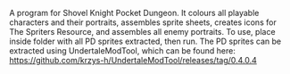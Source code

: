 A program for Shovel Knight Pocket Dungeon. It colours all playable characters and their portraits, assembles sprite sheets, creates icons for The Spriters Resource, and assembles all enemy portraits. To use, place inside folder with all PD sprites extracted, then run.
The PD sprites can be extracted using UndertaleModTool, which can be found here: https://github.com/krzys-h/UndertaleModTool/releases/tag/0.4.0.4
